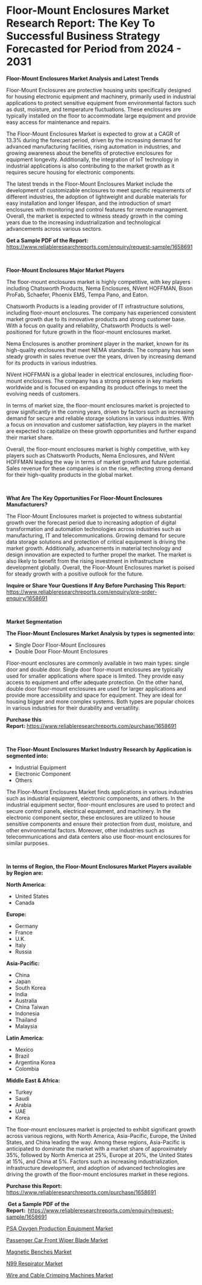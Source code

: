<p><h1>Floor-Mount Enclosures Market Research Report: The Key To Successful Business Strategy Forecasted for Period from 2024 - 2031</h1></p><p><strong>Floor-Mount Enclosures Market Analysis and Latest Trends</strong></p>
<p><p>Floor-Mount Enclosures are protective housing units specifically designed for housing electronic equipment and machinery, primarily used in industrial applications to protect sensitive equipment from environmental factors such as dust, moisture, and temperature fluctuations. These enclosures are typically installed on the floor to accommodate large equipment and provide easy access for maintenance and repairs.</p><p>The Floor-Mount Enclosures Market is expected to grow at a CAGR of 13.3% during the forecast period, driven by the increasing demand for advanced manufacturing facilities, rising automation in industries, and growing awareness about the benefits of protective enclosures for equipment longevity. Additionally, the integration of IoT technology in industrial applications is also contributing to the market growth as it requires secure housing for electronic components.</p><p>The latest trends in the Floor-Mount Enclosures Market include the development of customizable enclosures to meet specific requirements of different industries, the adoption of lightweight and durable materials for easy installation and longer lifespan, and the introduction of smart enclosures with monitoring and control features for remote management. Overall, the market is expected to witness steady growth in the coming years due to the increasing industrialization and technological advancements across various sectors.</p></p>
<p><strong>Get a Sample PDF of the Report:&nbsp;</strong> <a href="https://www.reliableresearchreports.com/enquiry/request-sample/1658691">https://www.reliableresearchreports.com/enquiry/request-sample/1658691</a></p>
<p>&nbsp;</p>
<p><strong>Floor-Mount Enclosures Major Market Players</strong></p>
<p><p>The floor-mount enclosures market is highly competitive, with key players including Chatsworth Products, Nema Enclosures, NVent HOFFMAN, Bison ProFab, Schaefer, Phoenix EMS, Tempa Pano, and Eaton. </p><p>Chatsworth Products is a leading provider of IT infrastructure solutions, including floor-mount enclosures. The company has experienced consistent market growth due to its innovative products and strong customer base. With a focus on quality and reliability, Chatsworth Products is well-positioned for future growth in the floor-mount enclosures market.</p><p>Nema Enclosures is another prominent player in the market, known for its high-quality enclosures that meet NEMA standards. The company has seen steady growth in sales revenue over the years, driven by increasing demand for its products in various industries.</p><p>NVent HOFFMAN is a global leader in electrical enclosures, including floor-mount enclosures. The company has a strong presence in key markets worldwide and is focused on expanding its product offerings to meet the evolving needs of customers.</p><p>In terms of market size, the floor-mount enclosures market is projected to grow significantly in the coming years, driven by factors such as increasing demand for secure and reliable storage solutions in various industries. With a focus on innovation and customer satisfaction, key players in the market are expected to capitalize on these growth opportunities and further expand their market share.</p><p>Overall, the floor-mount enclosures market is highly competitive, with key players such as Chatsworth Products, Nema Enclosures, and NVent HOFFMAN leading the way in terms of market growth and future potential. Sales revenue for these companies is on the rise, reflecting strong demand for their high-quality products in the global market.</p></p>
<p>&nbsp;</p>
<p><strong>What Are The Key Opportunities For Floor-Mount Enclosures Manufacturers?</strong></p>
<p><p>The Floor-Mount Enclosures market is projected to witness substantial growth over the forecast period due to increasing adoption of digital transformation and automation technologies across industries such as manufacturing, IT and telecommunications. Growing demand for secure data storage solutions and protection of critical equipment is driving the market growth. Additionally, advancements in material technology and design innovation are expected to further propel the market. The market is also likely to benefit from the rising investment in infrastructure development globally. Overall, the Floor-Mount Enclosures market is poised for steady growth with a positive outlook for the future.</p></p>
<p><strong>Inquire or Share Your Questions If Any Before Purchasing This Report:</strong> <a href="https://www.reliableresearchreports.com/enquiry/pre-order-enquiry/1658691">https://www.reliableresearchreports.com/enquiry/pre-order-enquiry/1658691</a></p>
<p>&nbsp;</p>
<p><strong>Market Segmentation</strong></p>
<p><strong>The Floor-Mount Enclosures Market Analysis by types is segmented into:</strong></p>
<p><ul><li>Single Door Floor-Mount Enclosures</li><li>Double Door Floor-Mount Enclosures</li></ul></p>
<p><p>Floor-mount enclosures are commonly available in two main types: single door and double door. Single door floor-mount enclosures are typically used for smaller applications where space is limited. They provide easy access to equipment and offer adequate protection. On the other hand, double door floor-mount enclosures are used for larger applications and provide more accessibility and space for equipment. They are ideal for housing bigger and more complex systems. Both types are popular choices in various industries for their durability and versatility.</p></p>
<p><strong>Purchase this Report:&nbsp;</strong><a href="https://www.reliableresearchreports.com/purchase/1658691">https://www.reliableresearchreports.com/purchase/1658691</a></p>
<p>&nbsp;</p>
<p><strong>The Floor-Mount Enclosures Market Industry Research by Application is segmented into:</strong></p>
<p><ul><li>Industrial Equipment</li><li>Electronic Component</li><li>Others</li></ul></p>
<p><p>The Floor-Mount Enclosures Market finds applications in various industries such as industrial equipment, electronic components, and others. In the industrial equipment sector, floor-mount enclosures are used to protect and secure control panels, electrical equipment, and machinery. In the electronic component sector, these enclosures are utilized to house sensitive components and ensure their protection from dust, moisture, and other environmental factors. Moreover, other industries such as telecommunications and data centers also use floor-mount enclosures for similar purposes.</p></p>
<p>&nbsp;</p>
<p><strong>In terms of Region, the Floor-Mount Enclosures Market Players available by Region are:</strong></p>
<p>
    <p> <strong> North America: </strong>
        <ul>
            <li>United States</li>
            <li>Canada</li>
        </ul>
        </p> 
    <p> <strong> Europe: </strong>
        <ul>
            <li>Germany</li>
            <li>France</li>
            <li>U.K.</li>
            <li>Italy</li>
            <li>Russia</li>
        </ul>
        </p> 
    <p> <strong> Asia-Pacific: </strong>
        <ul>
            <li>China</li>
            <li>Japan</li>
            <li>South Korea</li>
            <li>India</li>
            <li>Australia</li>
            <li>China Taiwan</li>
            <li>Indonesia</li>
            <li>Thailand</li>
            <li>Malaysia</li>
        </ul>
        </p> 
    <p> <strong> Latin America: </strong>
        <ul>
            <li>Mexico</li>
            <li>Brazil</li>
            <li>Argentina Korea</li>
            <li>Colombia</li>
        </ul>
        </p> 
    <p> <strong> Middle East & Africa: </strong>
        <ul>
            <li>Turkey</li>
            <li>Saudi</li>
            <li>Arabia</li>
            <li>UAE</li>
            <li>Korea</li>
        </ul>
    </p>
    </p>
<p><p>The floor-mount enclosures market is projected to exhibit significant growth across various regions, with North America, Asia-Pacific, Europe, the United States, and China leading the way. Among these regions, Asia-Pacific is anticipated to dominate the market with a market share of approximately 35%, followed by North America at 25%, Europe at 20%, the United States at 15%, and China at 5%. Factors such as increasing industrialization, infrastructure development, and adoption of advanced technologies are driving the growth of the floor-mount enclosures market in these regions.</p></p>
<p><strong>Purchase this Report: </strong><a href="https://www.reliableresearchreports.com/purchase/1658691">https://www.reliableresearchreports.com/purchase/1658691</a></p>
<p>&nbsp;<strong>Get a Sample PDF of the Report:&nbsp;&nbsp;</strong><a href="https://www.reliableresearchreports.com/enquiry/request-sample/1658691">https://www.reliableresearchreports.com/enquiry/request-sample/1658691</a></p>
<p><strong></strong></p>
<p><p><a href="https://medium.com/@jazminjones30/psa-oxygen-production-equipment-market-trends-forecast-and-competitive-analysis-to-2031-75ac45a425c1">PSA Oxygen Production Equipment Market</a></p><p><a href="https://github.com/CliffMedina6/Market-Research-Report-List-3/blob/main/passenger-car-front-wiper-blade-market.md">Passenger Car Front Wiper Blade Market</a></p><p><a href="https://issuu.com/reportprime-2/docs/magnetic-benches-market-size-2030.pptx">Magnetic Benches Market</a></p><p><a href="https://medium.com/@jazminjones30/n99-respirator-market-the-key-to-successful-business-strategy-forecast-till-2031-7d440c9a48e7">N99 Respirator Market</a></p><p><a href="https://issuu.com/reportprime-2/docs/wire-and-cable-crimping-machines-market-size-2030.">Wire and Cable Crimping Machines Market</a></p></p>